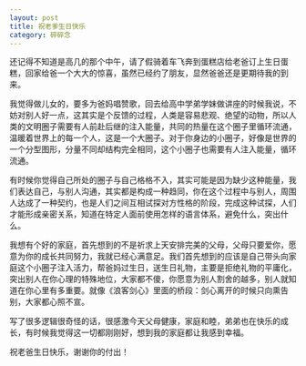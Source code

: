 ```yaml
---
layout: post
title: 祝老爹生日快乐
category: 碎碎念
---
```


还记得不知道是高几的那个中午，请了假骑着车飞奔到蛋糕店给老爸订上生日蛋糕，回家给爸一个大大的惊喜，虽然已经约了朋友，显然爸爸还是更期待我的到来。

我觉得做儿女的，要多为爸妈唱赞歌，回去给高中学弟学妹做讲座的时候我说，不妨对别人好一点，这其实是个反馈的过程，人类是容易悲观、绝望的动物，所以人类的文明圈子需要有人前赴后继的注入能量，共同的热量在这个圈子里循环流通，温暖着世界上的每一个人，这是一个大圈子。对于你身边的小圈子，好像是世界的一个分型图形，分量不同却结构完全相同，这个小圈子也需要有人注入能量，循环流通。

有时候你觉得自己所处的圈子与自己格格不入，其实可能是因为缺少这种能量，我们表达自己，与别人沟通，其实都是构成一种趋同，你在这个过程中与别人，周围人达成了一种契约，也是人们之间互相试探对方性格的阶段，完成这种试探，人们才能形成亲密关系，知道在特定人面前使用怎样的语言体系，避免什么，突出什么。

我想有个好的家庭，首先想到的不是祈求上天安排完美的父母，父母只要爱你，愿意为你的成长共同努力，我就已经心满意足。我们首先想到的应该是自己带头向家庭这个小圈子注入活力，帮爸妈过生日，送生日礼物，主要是拒绝礼物的平庸化，突出别人在你心理的特殊地位，大家都不傻，你愿意为别人割舍的越多，别人就知道在你心里有多重要。就像《浪客剑心》里面的桥段：剑心离开的时候只向熏告别，大家都心照不宣。

写了很多逻辑很奇怪的话，很感激今天父母健康，家庭和睦，弟弟也在快乐的成长，有时候我觉得这一切都刚刚好，想到我的家庭都让我感到幸福。

祝老爸生日快乐，谢谢你的付出！

